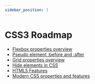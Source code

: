 ```yaml
---
sidebar_position: 1
---
```


CSS3 Roadmap
=============

- [Flexbox properties overview](./Flexbox-properties-overview)
- [Pseudo element :before and :after](./Pseudo-elements)
- [Grid properties overview](./Grid-properties-overview)
- [Hide elements in CSS](./Hide-elements-in-CSS)
- [HTML5 Features](./HTML5%20Features)
- [Modern CSS properties and features](.//Hide-elements-in-CSS)